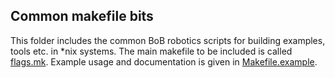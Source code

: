 ## Common makefile bits
This folder includes the common BoB robotics scripts for building examples, tools etc. in \*nix systems. The main makefile to be included is called [flags.mk](flags.mk). Example usage and documentation is given in [Makefile.example](Makefile.example).

